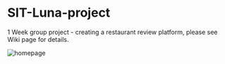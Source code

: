 # SIT-Luna-project
1 Week group project - creating a restaurant review platform, please see Wiki page for details.

![homepage](https://user-images.githubusercontent.com/98163212/203946914-1728d9dc-1540-4844-b226-dbd5656e00f0.jpg)
